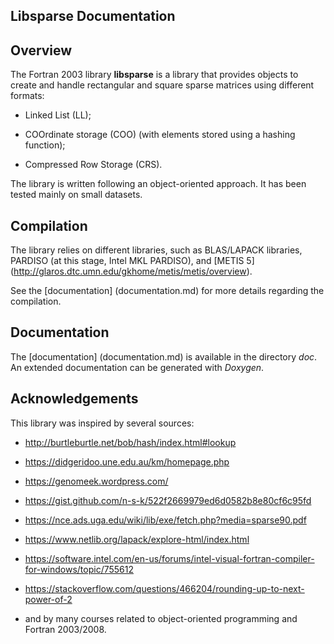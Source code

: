 ## Libsparse Documentation  


## Overview  
The Fortran 2003 library __libsparse__ is a library that provides objects to create and handle rectangular and square sparse matrices using different formats:  

 * Linked List (LL);  


 * COOrdinate storage (COO) (with elements stored using a hashing function);  


 * Compressed Row Storage (CRS).   


The library is written following an object-oriented approach. It has been tested mainly on small datasets.  



## Compilation  
The library relies on different libraries, such as BLAS/LAPACK libraries, PARDISO (at this stage, Intel MKL PARDISO), and [METIS 5] (http://glaros.dtc.umn.edu/gkhome/metis/metis/overview).  


See the [documentation] (documentation.md) for more details regarding the compilation.  


## Documentation  
The [documentation] (documentation.md) is available in the directory *doc*. An extended documentation can be generated with *Doxygen*.  


## Acknowledgements  
This library was inspired by several sources:  


 * http://burtleburtle.net/bob/hash/index.html#lookup  


 * https://didgeridoo.une.edu.au/km/homepage.php  


 * https://genomeek.wordpress.com/  


 * https://gist.github.com/n-s-k/522f2669979ed6d0582b8e80cf6c95fd  


 * https://nce.ads.uga.edu/wiki/lib/exe/fetch.php?media=sparse90.pdf  


 * https://www.netlib.org/lapack/explore-html/index.html  


 * https://software.intel.com/en-us/forums/intel-visual-fortran-compiler-for-windows/topic/755612  


 * https://stackoverflow.com/questions/466204/rounding-up-to-next-power-of-2   


 * and by many courses related to object-oriented programming and Fortran 2003/2008.  



